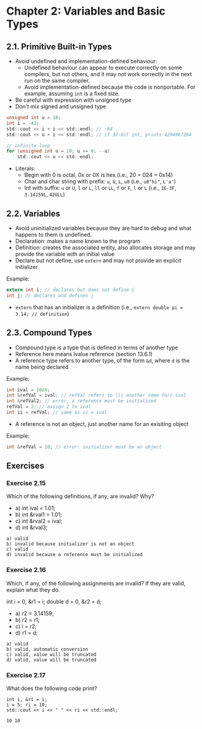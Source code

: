 # Chapter 2: Variables and Basic Types

## 2.1. Primitive Built-in Types

- Avoid undefined and implementation-defined behaviour:
  - Undefined behaviour can appear to execute correctly on some compilers, but not others, and it may not work correctly in the next run on the same compiler.
  - Avoid implementation-defined because the code is nonportable. For example, assuming `int` is a fixed size.
- Be careful with expression with unsigned type
- Don't mix signed and unsigned type

```c
unsigned int u = 10;
int i = -42;
std::cout << i + i << std::endl; // -84
std::cout << u + i << std::endl; // if 32-bit int, prints 4294967264
```

```c
// infinite loop
for (unsigned int u = 10; u >= 0; --u)
    std::cout << u << std::endl;
```

- Literals:
  - Begin with 0 is octal, 0x or 0X is hex (i.e., 20 = 024 = 0x14)
  - Char and char string with prefix: `u`, `U`, `L`, `u8` (i.e., `u8"hi"`, `L'a'`)
  - Int with suffix: `u` or `U`, `l` or `L`, `ll` or `LL`, `f` or `F`, `l` or `L` (i.e., `1E-3F`, `3.14159L`, `42ULL`)

## 2.2. Variables

- Avoid uninitialized variables because they are hard to debug and what happens to them is undefined.
- Declaration: makes a name known to the program
- Definition: creates the associated entity, also allocates storage and may provide the variable with an initial value
- Declare but not define, use `extern` and may not provide an explicit initializer

Example:

```c
extern int i; // declares but does not define i
int j; // declares and defines j
```

- `extern` that has an initializer is a definition (i.e., `extern double pi = 3.14; // definition`)

## 2.3. Compound Types

- Compound type is a type that is defined in terms of another type
- Reference here means lvalue reference (section 13.6.1)
- A reference type refers to another type, of the form `&d`, where `d` is the name being declared

Example:

```c
int ival = 1024;
int &refVal = ival; // refVal refers to (is another name for) ival
int &refVal2; // error, a reference must be initialized
refVal = 2; // assign 2 to ival
int ii = refVal; // same as ii = ival
```

- A reference is not an object, just another name for an exisiting object

Example:

```c
int &refVal = 10; // error: initializer must be an object
```

## Exercises

### Exercise 2.15

Which of the following definitions, if any, are invalid? Why?

- a) int ival = 1.01;
- b) int &rval1 = 1.01;
- c) int &rval2 = ival;
- d) int &rval3;

```
a) valid
b) invalid because initializer is not an object
c) valid
d) invalid because a reference must be initialized
```

### Exercise 2.16

Which, if any, of the following assignments are invalid? If they are valid, explain what they do.

int i = 0, &r1 = i; double d = 0, &r2 = d;

- a) r2 = 3.14159;
- b) r2 = r1;
- c) i = r2;
- d) r1 = d;

```
a) valid
b) valid, automatic conversion
c) valid, value will be truncated
d) valid, value will be truncated
```

### Exercise 2.17

What does the following code print?

```
int i, &ri = i;
i = 5; ri = 10;
std::cout << i << " " << ri << std::endl;
```

```
10 10
```
